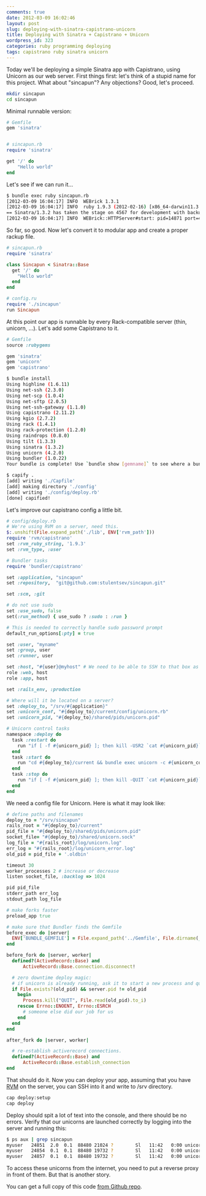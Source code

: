 ```yaml
---
comments: true
date: 2012-03-09 16:02:46
layout: post
slug: deploying-with-sinatra-capistrano-unicorn
title: Deploying with Sinatra + Capistrano + Unicorn
wordpress_id: 323
categories: ruby programming deploying
tags: capistrano ruby sinatra unicorn
---
```


Today we'll be deploying a simple Sinatra app with Capistrano, using Unicorn as our web server. First things first: let's think of a stupid name for this project. What about "sincapun"? Any objections? Good, let's proceed.

``` bash
mkdir sincapun
cd sincapun
```

Minimal runnable version:

``` ruby
# Gemfile
gem 'sinatra'


# sincapun.rb
require 'sinatra'

get '/' do
    "Hello world"
end
```

Let's see if we can run it...

``` bash
$ bundle exec ruby sincapun.rb 
[2012-03-09 16:04:17] INFO  WEBrick 1.3.1
[2012-03-09 16:04:17] INFO  ruby 1.9.3 (2012-02-16) [x86_64-darwin11.3.0]
== Sinatra/1.3.2 has taken the stage on 4567 for development with backup from WEBrick
[2012-03-09 16:04:17] INFO  WEBrick::HTTPServer#start: pid=14871 port=4567
```

So far, so good. Now let's convert it to modular app and create a proper rackup file.

``` ruby
# sincapun.rb
require 'sinatra'

class Sincapun < Sinatra::Base
  get '/' do
    "Hello world"
  end
end

# config.ru
require './sincapun'
run Sincapun
```

At this point our app is runnable by every Rack-compatible server (thin, unicorn, ...). Let's add some Capistrano to it.

``` ruby
# Gemfile
source :rubygems

gem 'sinatra'
gem 'unicorn'
gem 'capistrano'
```

``` bash
$ bundle install
Using highline (1.6.11) 
Using net-ssh (2.3.0) 
Using net-scp (1.0.4) 
Using net-sftp (2.0.5) 
Using net-ssh-gateway (1.1.0) 
Using capistrano (2.11.2) 
Using kgio (2.7.2) 
Using rack (1.4.1) 
Using rack-protection (1.2.0) 
Using raindrops (0.8.0) 
Using tilt (1.3.3) 
Using sinatra (1.3.2) 
Using unicorn (4.2.0) 
Using bundler (1.0.22) 
Your bundle is complete! Use `bundle show [gemname]` to see where a bundled gem is installed.

$ capify .
[add] writing './Capfile'
[add] making directory './config'
[add] writing './config/deploy.rb'
[done] capified!
```

Let's improve our capistrano config a little bit.


``` ruby
# config/deploy.rb
# We're using RVM on a server, need this.
$:.unshift(File.expand_path('./lib', ENV['rvm_path']))
require 'rvm/capistrano'
set :rvm_ruby_string, '1.9.3'
set :rvm_type, :user

# Bundler tasks
require 'bundler/capistrano'

set :application, "sincapun"
set :repository,  "git@github.com:stulentsev/sincapun.git"

set :scm, :git

# do not use sudo
set :use_sudo, false
set(:run_method) { use_sudo ? :sudo : :run }

# This is needed to correctly handle sudo password prompt
default_run_options[:pty] = true

set :user, "myname"
set :group, user
set :runner, user

set :host, "#{user}@myhost" # We need to be able to SSH to that box as this user.
role :web, host
role :app, host

set :rails_env, :production

# Where will it be located on a server?
set :deploy_to, "/srv/#{application}"
set :unicorn_conf, "#{deploy_to}/current/config/unicorn.rb"
set :unicorn_pid, "#{deploy_to}/shared/pids/unicorn.pid"

# Unicorn control tasks
namespace :deploy do
  task :restart do
    run "if [ -f #{unicorn_pid} ]; then kill -USR2 `cat #{unicorn_pid}`; else cd #{deploy_to}/current && bundle exec unicorn -c #{unicorn_conf} -E #{rails_env} -D; fi"
  end
  task :start do
    run "cd #{deploy_to}/current && bundle exec unicorn -c #{unicorn_conf} -E #{rails_env} -D"
  end
  task :stop do
    run "if [ -f #{unicorn_pid} ]; then kill -QUIT `cat #{unicorn_pid}`; fi"
  end
end

```

We need a config file for Unicorn. Here is what it may look like:

``` ruby
# define paths and filenames
deploy_to = "/srv/sincapun"
rails_root = "#{deploy_to}/current"
pid_file = "#{deploy_to}/shared/pids/unicorn.pid"
socket_file= "#{deploy_to}/shared/unicorn.sock"
log_file = "#{rails_root}/log/unicorn.log"
err_log = "#{rails_root}/log/unicorn_error.log"
old_pid = pid_file + '.oldbin'

timeout 30
worker_processes 2 # increase or decrease
listen socket_file, :backlog => 1024

pid pid_file
stderr_path err_log
stdout_path log_file

# make forks faster
preload_app true 

# make sure that Bundler finds the Gemfile
before_exec do |server|
  ENV['BUNDLE_GEMFILE'] = File.expand_path('../Gemfile', File.dirname(__FILE__))
end

before_fork do |server, worker|
  defined?(ActiveRecord::Base) and
      ActiveRecord::Base.connection.disconnect!

  # zero downtime deploy magic:
  # if unicorn is already running, ask it to start a new process and quit.
  if File.exists?(old_pid) && server.pid != old_pid
    begin
      Process.kill("QUIT", File.read(old_pid).to_i)
    rescue Errno::ENOENT, Errno::ESRCH
      # someone else did our job for us
    end
  end
end

after_fork do |server, worker|

  # re-establish activerecord connections.
  defined?(ActiveRecord::Base) and
      ActiveRecord::Base.establish_connection
end
```

That should do it. Now you can deploy your app, assuming that you have [RVM](http://beginrescueend.com/) on the server, you can SSH into it and write to /srv directory.

``` bash
cap deploy:setup
cap deploy
```

Deploy should spit a lot of text into the console, and there should be no errors. Verify that our unicorns are launched correctly by logging into the server and running this:

``` bash
$ ps aux | grep sincapun
myuser   24851  2.0  0.1  88480 21024 ?        Sl   11:42   0:00 unicorn master -c /srv/sincapun/current/config/unicorn.rb -E production -D                                         
myuser   24854  0.1  0.1  88480 19732 ?        Sl   11:42   0:00 unicorn worker[0] -c /srv/sincapun/current/config/unicorn.rb -E production -D                                      
myuser   24857  0.1  0.1  88480 19732 ?        Sl   11:42   0:00 unicorn worker[1] -c /srv/sincapun/current/config/unicorn.rb -E production -D                                      
```

To access these unicorns from the internet, you need to put a reverse proxy in front of them. But that is another story.

You can get a full copy of this code [from Github repo](https://github.com/stulentsev/sincapun).



